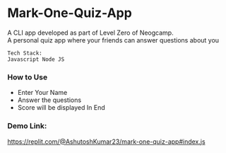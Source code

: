 # Mark-One-Quiz-App

A CLI app developed as part of Level Zero of Neogcamp.  
A personal quiz app where your friends can answer questions about you

```
Tech Stack:
Javascript Node JS
```

### How to Use
 - Enter Your Name
 - Answer the questions
 - Score will be displayed In End

### Demo Link:

https://replit.com/@AshutoshKumar23/mark-one-quiz-app#index.js
